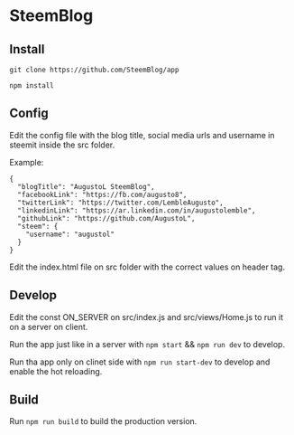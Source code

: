 # SteemBlog

## Install

`git clone https://github.com/SteemBlog/app`

`npm install`

## Config

Edit the config file with the blog title, social media urls and username in steemit inside the src folder.

Example:
```
{
  "blogTitle": "AugustoL SteemBlog",
  "facebookLink": "https://fb.com/augusto8",
  "twitterLink": "https://twitter.com/LembleAugusto",
  "linkedinLink": "https://ar.linkedin.com/in/augustolemble",
  "githubLink": "https://github.com/AugustoL",
  "steem": {
    "username": "augustol"
  }
}
```

Edit the index.html file on src folder with the correct values on header tag.

## Develop

Edit the const ON_SERVER on src/index.js and src/views/Home.js to run it on a server on client.

Run the app just like in a server with `npm start` && `npm run dev` to develop.

Run tha app only on clinet side with `npm run start-dev` to develop and enable the hot reloading.

## Build

Run `npm run build` to build the production version.

